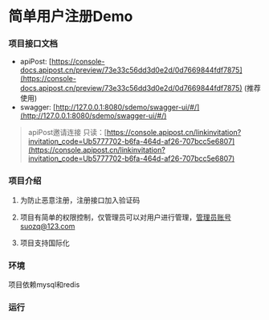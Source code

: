 # 简单用户注册Demo

### 项目接口文档
- apiPost: [https://console-docs.apipost.cn/preview/73e33c56dd3d0e2d/0d7669844fdf7875](https://console-docs.apipost.cn/preview/73e33c56dd3d0e2d/0d7669844fdf7875) (推荐使用)
- swagger: [http://127.0.0.1:8080/sdemo/swagger-ui/#/](http://127.0.0.1:8080/sdemo/swagger-ui/#/)

> apiPost邀请连接
> 只读：[https://console.apipost.cn/linkinvitation?invitation_code=Ub5777702-b6fa-464d-af26-707bcc5e6807](https://console.apipost.cn/linkinvitation?invitation_code=Ub5777702-b6fa-464d-af26-707bcc5e6807)

### 项目介绍

1. 为防止恶意注册，注册接口加入验证码

2. 项目有简单的权限控制，仅管理员可以对用户进行管理，管理员账号suozq@123.com

3. 项目支持国际化

### 环境
项目依赖mysql和redis

### 运行


